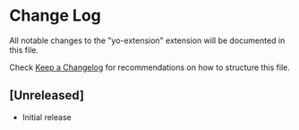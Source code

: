 # Change Log

All notable changes to the "yo-extension" extension will be documented in this file.

Check [Keep a Changelog](http://keepachangelog.com/) for recommendations on how to structure this file.

## [Unreleased]

- Initial release